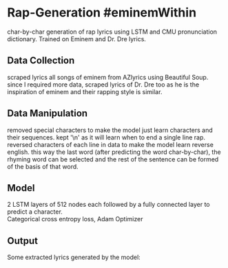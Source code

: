 # Rap-Generation #eminemWithin
char-by-char generation of rap lyrics using LSTM and CMU pronunciation dictionary.
Trained on Eminem and Dr. Dre lyrics.

## Data Collection
scraped lyrics all songs of eminem from AZlyrics using Beautiful Soup. since I required more data, scraped lyrics of Dr. Dre too as he is the inspiration of eminem and their rapping style is similar.

## Data Manipulation
removed special characters to make the model just learn characters and their sequences. kept '\n' as it will learn when to end a single line rap. <br>
reversed characters of each line  in data to make the model learn reverse english. this way the last word (after predicting the word char-by-char), the rhyming word can be selected and the rest of the sentence can be formed of the basis of that word.

## Model
2 LSTM layers of 512 nodes each followed by a fully connected layer to predict a character. <br>
Categorical cross entropy loss, Adam Optimizer <br>

## Output
Some extracted lyrics generated by the model: <br>

